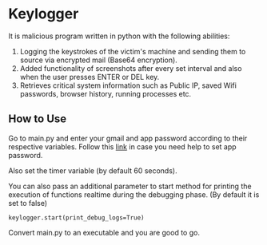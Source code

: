 # Keylogger

It is malicious program written in python with the following abilities:
1. Logging the keystrokes of the victim's machine and sending them to source via encrypted mail (Base64 encryption).
2. Added functionality of screenshots after every set interval and also when the user presses ENTER or DEL key.
3. Retrieves critical system information such as Public IP, saved Wifi passwords, browser history, running processes etc.


## How to Use

Go to main.py and enter your gmail and app password according to their respective variables.
Follow this [link](https://support.google.com/mail/answer/185833?hl=en) in case you need help to set app password.

Also set the timer variable (by default 60 seconds).

You can also pass an additional parameter to start method for printing the execution of functions realtime during the debugging phase. (By default it is set to false)

`keylogger.start(print_debug_logs=True)`

Convert main.py to an executable and you are good to go.